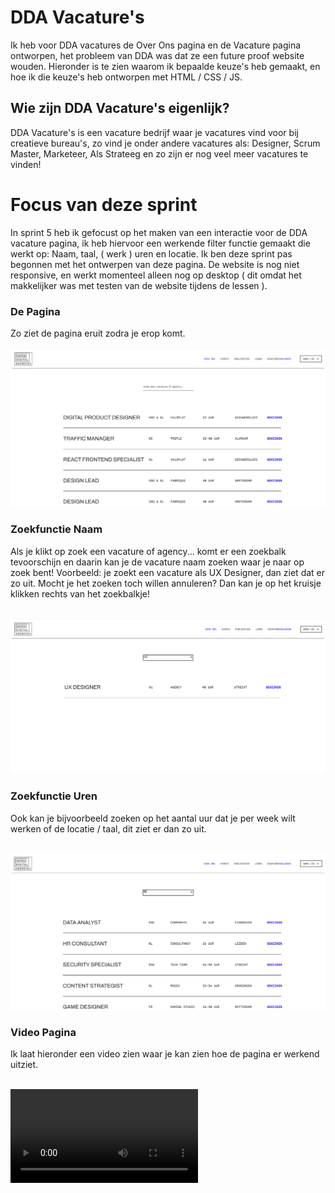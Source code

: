 # DDA Vacature's

Ik heb voor DDA vacatures de Over Ons pagina en de Vacature pagina ontworpen, het probleem van DDA was dat ze een future proof website wouden. Hieronder is te zien waarom ik bepaalde keuze's heb gemaakt, en hoe ik die keuze's heb ontworpen met HTML / CSS / JS.

## Wie zijn DDA Vacature's eigenlijk?

DDA Vacature's is een vacature bedrijf waar je vacatures vind voor bij creatieve bureau's, zo vind je onder andere vacatures als: Designer, Scrum Master, Marketeer, Als Strateeg en zo zijn er nog veel meer vacatures te vinden!

# Focus van deze sprint

In sprint 5 heb ik gefocust op het maken van een interactie voor de DDA vacature pagina, ik heb hiervoor een werkende filter functie gemaakt die werkt op: Naam, taal, ( werk ) uren en locatie. Ik ben deze sprint pas begonnen met het ontwerpen van deze pagina. De website is nog niet responsive, en werkt momenteel alleen nog op desktop ( dit omdat het makkelijker was met testen van de website tijdens de lessen ).<br>

### De Pagina

Zo ziet de pagina eruit zodra je erop komt.

<img src="DDA2/content/vacature-pagina.png"><br>

### Zoekfunctie Naam

Als je klikt op zoek een vacature of agency... komt er een zoekbalk tevoorschijn en daarin kan je de vacature naam zoeken waar je naar op zoek bent! Voorbeeld: je zoekt een vacature als UX Designer, dan ziet dat er zo uit. Mocht je het zoeken toch willen annuleren? Dan kan je op het kruisje klikken rechts van het zoekbalkje!<br><br>

<img src="DDA2/content/vacature-pagina-zoekend.png"><br>

### Zoekfunctie Uren

Ook kan je bijvoorbeeld zoeken op het aantal uur dat je per week wilt werken of de locatie / taal, dit ziet er dan zo uit.<br><br>

<img src="DDA2/content/vacature-pagina-uren.png"><br>

### Video Pagina

Ik laat hieronder een video zien waar je kan zien hoe de pagina er werkend uitziet.<br><br>

<video src="DDA2/content/vacature-pagina-video.mp4"><br>




